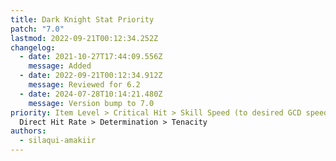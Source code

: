 ```yaml
---
title: Dark Knight Stat Priority
patch: "7.0"
lastmod: 2022-09-21T00:12:34.252Z
changelog:
  - date: 2021-10-27T17:44:09.556Z
    message: Added
  - date: 2022-09-21T00:12:34.912Z
    message: Reviewed for 6.2
  - date: 2024-07-28T10:14:21.480Z
    message: Version bump to 7.0
priority: Item Level > Critical Hit > Skill Speed (to desired GCD speed) >
  Direct Hit Rate > Determination > Tenacity
authors:
  - silaqui-amakiir
---
```


